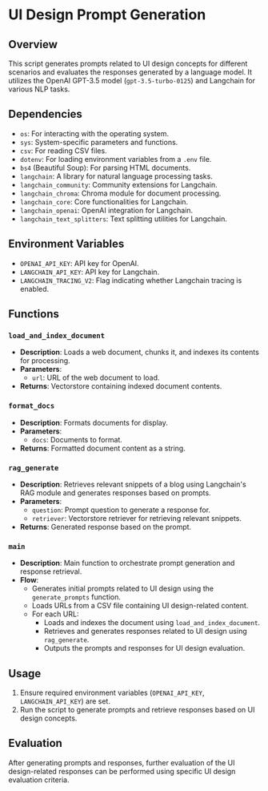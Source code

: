 # UI Design Prompt Generation

## Overview
This script generates prompts related to UI design concepts for different scenarios and evaluates the responses generated by a language model. It utilizes the OpenAI GPT-3.5 model (`gpt-3.5-turbo-0125`) and Langchain for various NLP tasks.

## Dependencies
- `os`: For interacting with the operating system.
- `sys`: System-specific parameters and functions.
- `csv`: For reading CSV files.
- `dotenv`: For loading environment variables from a `.env` file.
- `bs4` (Beautiful Soup): For parsing HTML documents.
- `langchain`: A library for natural language processing tasks.
- `langchain_community`: Community extensions for Langchain.
- `langchain_chroma`: Chroma module for document processing.
- `langchain_core`: Core functionalities for Langchain.
- `langchain_openai`: OpenAI integration for Langchain.
- `langchain_text_splitters`: Text splitting utilities for Langchain.

## Environment Variables
- `OPENAI_API_KEY`: API key for OpenAI.
- `LANGCHAIN_API_KEY`: API key for Langchain.
- `LANGCHAIN_TRACING_V2`: Flag indicating whether Langchain tracing is enabled.

## Functions

### `load_and_index_document`
- **Description**: Loads a web document, chunks it, and indexes its contents for processing.
- **Parameters**:
  - `url`: URL of the web document to load.
- **Returns**: Vectorstore containing indexed document contents.

### `format_docs`
- **Description**: Formats documents for display.
- **Parameters**:
  - `docs`: Documents to format.
- **Returns**: Formatted document content as a string.

### `rag_generate`
- **Description**: Retrieves relevant snippets of a blog using Langchain's RAG module and generates responses based on prompts.
- **Parameters**:
  - `question`: Prompt question to generate a response for.
  - `retriever`: Vectorstore retriever for retrieving relevant snippets.
- **Returns**: Generated response based on the prompt.

### `main`
- **Description**: Main function to orchestrate prompt generation and response retrieval.
- **Flow**:
  - Generates initial prompts related to UI design using the `generate_prompts` function.
  - Loads URLs from a CSV file containing UI design-related content.
  - For each URL:
    - Loads and indexes the document using `load_and_index_document`.
    - Retrieves and generates responses related to UI design using `rag_generate`.
    - Outputs the prompts and responses for UI design evaluation.

## Usage
1. Ensure required environment variables (`OPENAI_API_KEY`, `LANGCHAIN_API_KEY`) are set.
2. Run the script to generate prompts and retrieve responses based on UI design concepts.

## Evaluation
After generating prompts and responses, further evaluation of the UI design-related responses can be performed using specific UI design evaluation criteria.
